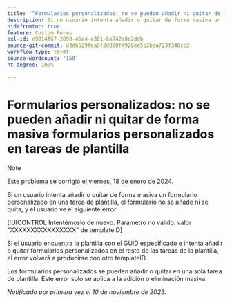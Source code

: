 ```yaml
---
title: '“Formularios personalizados: no se pueden añadir ni quitar de forma masiva formularios personalizados en tareas de plantilla”'
description: Si un usuario intenta añadir o quitar de forma masiva un formulario personalizado en una tarea de plantilla, el formulario no se añade ni se quita y el usuario ve un error.
hidefromtoc: true
feature: Custom Forms
exl-id: e9014f67-2098-46e4-a301-6a742a0c2ddb
source-git-commit: d3d6529fea8f2d020f4920ee5b2bda723f348cc2
workflow-type: tm+mt
source-wordcount: '159'
ht-degree: 100%

---
```


# Formularios personalizados: no se pueden añadir ni quitar de forma masiva formularios personalizados en tareas de plantilla

>[!NOTE]
>
>Este problema se corrigió el viernes, 18 de enero de 2024.

Si un usuario intenta añadir o quitar de forma masiva un formulario personalizado en una tarea de plantilla, el formulario no se añade ni se quita, y el usuario ve el siguiente error:

[!UICONTROL Intentémoslo de nuevo. Parámetro no válido: valor &quot;XXXXXXXXXXXXXXXX&quot; de templateID]

Si el usuario encuentra la plantilla con el GUID especificado e intenta añadir o quitar formularios personalizados en el resto de las tareas de la plantilla, el error volverá a producirse con otro templateID.

Los formularios personalizados se pueden añadir o quitar en una sola tarea de plantilla. Este error solo se aplica a la adición o eliminación masiva.

_Notificado por primera vez el 10 de noviembre de 2023._
